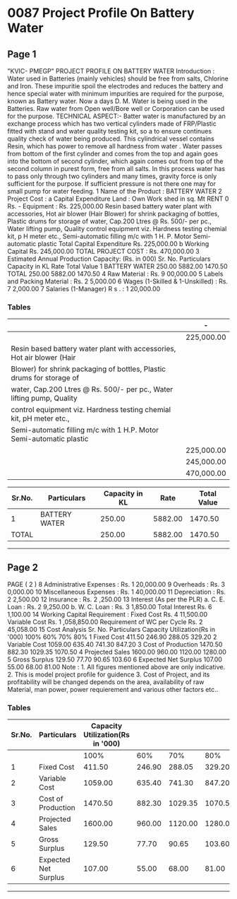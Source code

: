 # 0087 Project Profile On Battery Water

## Page 1

"KVIC- PMEGP" PROJECT PROFILE ON BATTERY WATER Introduction : Water used in Batteries (mainly vehicles) should be free from salts, Chlorine and Iron. These impuritie spoil the electrodes and reduces the battery and hence special water with minimum impurities are required for the purpose, known as Battery water. Now a days D. M. Water is being used in the Batteries. Raw water from Open well/Bore well or Corporation can be used for the purpose. TECHNICAL ASPECT:- Batter water is manufactured by an exchange process which has two vertical cylinders made of FRP/Plastic fitted with stand and water quality testing kit, so a to ensure continues quality check of water being produced. This cylindrical vessel contains Resin, which has power to remove all hardness from water . Water passes from bottom of the first cylinder and comes from the top and again goes into the bottom of second cylinder, which again comes out from top of the second column in purest form, free from all salts. In this process water has to pass only through two cylinders and many times, gravity force is only sufficient for the purpose. If sufficient pressure is not there one may for small pump for water feeding. 1 Name of the Product : BATTERY WATER 2 Project Cost : a Capital Expenditure Land : Own Work shed in sq. Mt RENT 0 Rs. - Equipment : Rs. 225,000.00 Resin based battery water plant with accessories, Hot air blower (Hair Blower) for shrink packaging of bottles, Plastic drums for storage of water, Cap.200 Ltres @ Rs. 500/- per pc., Water lifting pump, Quality control equipment viz. Hardness testing chemial kit, p H meter etc., Semi-automatic filling m/c with 1 H. P. Motor Semi-automatic plastic Total Capital Expenditure Rs. 225,000.00 b Working Capital Rs. 245,000.00 TOTAL PROJECT COST : Rs. 470,000.00 3 Estimated Annual Production Capacity: (Rs. in 000) Sr. No. Particulars Capacity in KL Rate Total Value 1 BATTERY WATER 250.00 5882.00 1470.50 TOTAL 250.00 5882.00 1470.50 4 Raw Material : Rs. 9 00,000.00 5 Labels and Packing Material : Rs. 2 5,000.00 6 Wages (1-Skilled & 1-Unskilled) : Rs. 7 2,000.00 7 Salaries (1-Manager) R s . : 1 20,000.00

### Tables

|  | - |
|---|---|
|  | 225,000.00 |
| Resin based battery water plant with accessories, Hot air blower (Hair |  |
| Blower) for shrink packaging of bottles, Plastic drums for storage of |  |
| water, Cap.200 Ltres @ Rs. 500/- per pc., Water lifting pump, Quality |  |
| control equipment viz. Hardness testing chemial kit, pH meter etc.,
Semi-automatic filling m/c with 1 H.P. Motor Semi-automatic plastic |  |
|  | 225,000.00 |
|  | 245,000.00 |
|  | 470,000.00 |

| Sr.No. | Particulars | Capacity in KL | Rate | Total Value |
|---|---|---|---|---|
| 1 | BATTERY WATER | 250.00 | 5882.00 | 1470.50 |
| TOTAL |  | 250.00 | 5882.00 | 1470.50 |

---

## Page 2

PAGE ( 2 ) 8 Administrative Expenses : Rs. 1 20,000.00 9 Overheads : Rs. 3 0,000.00 10 Miscellaneous Expenses : Rs. 1 40,000.00 11 Depreciation : Rs. 2 2,500.00 12 Insurance : Rs. 2 ,250.00 13 Interest (As per the PLR) a. C. E. Loan : Rs. 2 9,250.00 b. W. C. Loan : Rs. 3 1,850.00 Total Interest Rs. 6 1,100.00 14 Working Capital Requirement : Fixed Cost Rs. 4 11,500.00 Variable Cost Rs. 1 ,058,850.00 Requirement of WC per Cycle Rs. 2 45,058.00 15 Cost Analysis Sr. No. Particulars Capacity Utilization(Rs in '000) 100% 60% 70% 80% 1 Fixed Cost 411.50 246.90 288.05 329.20 2 Variable Cost 1059.00 635.40 741.30 847.20 3 Cost of Production 1470.50 882.30 1029.35 1070.50 4 Projected Sales 1600.00 960.00 1120.00 1280.00 5 Gross Surplus 129.50 77.70 90.65 103.60 6 Expected Net Surplus 107.00 55.00 68.00 81.00 Note : 1. All figures mentioned above are only indicative. 2. This is model project profile for guidence 3. Cost of Project, and its profitability will be changed depends on the area, availability of raw Material, man power, power requierement and various other factors etc..

### Tables

| Sr.No. | Particulars | Capacity Utilization(Rs in '000) |  |  |  |
|---|---|---|---|---|---|
|  |  | 100% | 60% | 70% | 80% |
| 1 | Fixed Cost | 411.50 | 246.90 | 288.05 | 329.20 |
| 2 | Variable Cost | 1059.00 | 635.40 | 741.30 | 847.20 |
| 3 | Cost of Production | 1470.50 | 882.30 | 1029.35 | 1070.50 |
| 4 | Projected Sales | 1600.00 | 960.00 | 1120.00 | 1280.00 |
| 5 | Gross Surplus | 129.50 | 77.70 | 90.65 | 103.60 |
| 6 | Expected Net Surplus | 107.00 | 55.00 | 68.00 | 81.00 |

---

